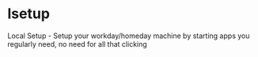 # lsetup
Local Setup - Setup your workday/homeday machine by starting apps you regularly need, no need for all that clicking
